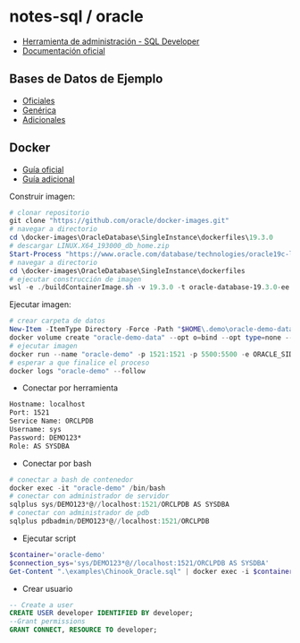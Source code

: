 # notes-sql / oracle

- [Herramienta de administración - SQL Developer](https://www.oracle.com/database/sqldeveloper/technologies/download/)
- [Documentación oficial](https://docs.oracle.com/en/database/oracle/oracle-database/19/index.html)

## Bases de Datos de Ejemplo

- [Oficiales](https://github.com/oracle-samples/db-sample-schemas/releases)
- [Genérica](https://github.com/lerocha/chinook-database)
- [Adicionales](https://dataedo.com/kb/databases/oracle/sample-databases)

## Docker

- [Guía oficial](https://github.com/oracle/docker-images/blob/main/OracleDatabase/SingleInstance/README.md)
- [Guía adicional](https://github.com/steveswinsburg/oracle19c-docker)

Construir imagen:

```powershell
# clonar repositorio
git clone "https://github.com/oracle/docker-images.git"
# navegar a directorio
cd \docker-images\OracleDatabase\SingleInstance\dockerfiles\19.3.0
# descargar LINUX.X64_193000_db_home.zip
Start-Process "https://www.oracle.com/database/technologies/oracle19c-linux-downloads.html"
# navegar a directorio
cd \docker-images\OracleDatabase\SingleInstance\dockerfiles
# ejecutar construcción de imagen
wsl -e ./buildContainerImage.sh -v 19.3.0 -t oracle-database-19.3.0-ee -e
```

Ejecutar imagen:

```powershell
# crear carpeta de datos
New-Item -ItemType Directory -Force -Path "$HOME\.demo\oracle-demo-data"
docker volume create "oracle-demo-data" --opt o=bind --opt type=none --opt device="$HOME\.demo\oracle-demo-data"
# ejecutar imagen
docker run --name "oracle-demo" -p 1521:1521 -p 5500:5500 -e ORACLE_SID=ORCLSID -e ORACLE_PDB=ORCLPDB -e ORACLE_PWD=DEMO123* -e INIT_SGA_SIZE=3096 -e INIT_PGA_SIZE=1024 -v "oracle-demo-data:/opt/oracle/oradata" -d "oracle-database-19.3.0-ee"
# esperar a que finalice el proceso
docker logs "oracle-demo" --follow
```

- Conectar por herramienta

```txt
Hostname: localhost
Port: 1521
Service Name: ORCLPDB
Username: sys
Password: DEMO123*
Role: AS SYSDBA
```

- Conectar por bash

```powershell
# conectar a bash de contenedor
docker exec -it "oracle-demo" /bin/bash
# conectar con administrador de servidor
sqlplus sys/DEMO123*@//localhost:1521/ORCLPDB AS SYSDBA
# conectar con administrador de pdb
sqlplus pdbadmin/DEMO123*@//localhost:1521/ORCLPDB
```

- Ejecutar script

```powershell
$container='oracle-demo'
$connection_sys='sys/DEMO123*@//localhost:1521/ORCLPDB AS SYSDBA'
Get-Content ".\examples\Chinook_Oracle.sql" | docker exec -i $container sqlplus $connection_sys
```

- Crear usuario

```sql
-- Create a user
CREATE USER developer IDENTIFIED BY developer;
--Grant permissions
GRANT CONNECT, RESOURCE TO developer;
```
